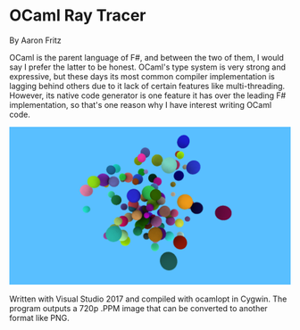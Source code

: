 # OCaml Ray Tracer
By Aaron Fritz

OCaml is the parent language of F#, and between the two of them, I would say I prefer the latter to be honest. OCaml's type system is very strong and expressive, but these days its most common compiler implementation is lagging behind others due to it lack of certain features like multi-threading. However, its native code generator is one feature it has over the leading F# implementation, so that's one reason why I have interest writing OCaml code.

![Image](image.png)

Written with Visual Studio 2017 and compiled with ocamlopt in Cygwin. The program outputs a 720p .PPM image that can be converted to another format like PNG.